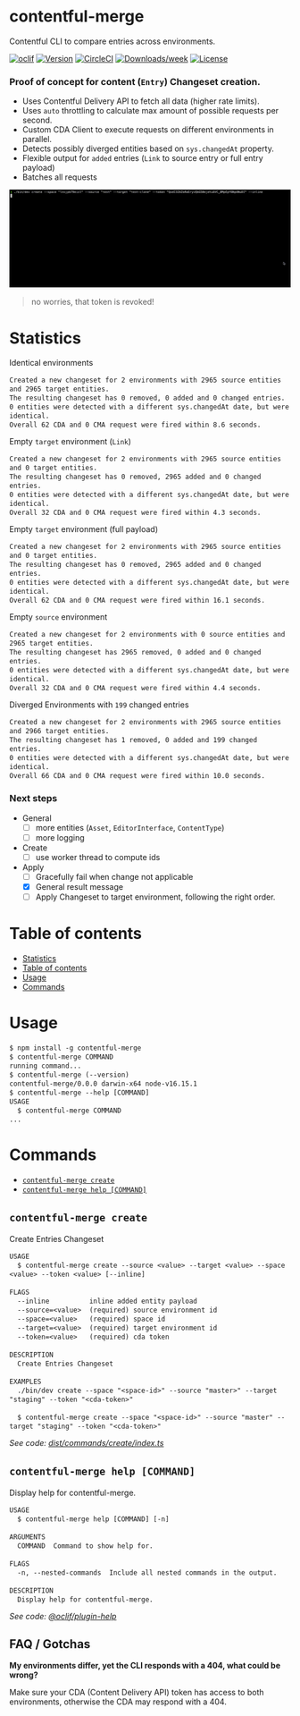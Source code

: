 contentful-merge
=================

Contentful CLI to compare entries across environments.

[![oclif](https://img.shields.io/badge/cli-oclif-brightgreen.svg)](https://oclif.io)
[![Version](https://img.shields.io/npm/v/oclif-hello-world.svg)](https://npmjs.org/package/oclif-hello-world)
[![CircleCI](https://circleci.com/gh/oclif/hello-world/tree/main.svg?style=shield)](https://circleci.com/gh/oclif/hello-world/tree/main)
[![Downloads/week](https://img.shields.io/npm/dw/oclif-hello-world.svg)](https://npmjs.org/package/oclif-hello-world)
[![License](https://img.shields.io/npm/l/oclif-hello-world.svg)](https://github.com/oclif/hello-world/blob/main/package.json)

### Proof of concept for content (`Entry`) Changeset creation. 
- Uses Contentful Delivery API to fetch all data (higher rate limits).
- Uses `auto` throttling to calculate max amount of possible requests per second.
- Custom CDA Client to execute requests on different environments in parallel. 
- Detects possibly diverged entities based on `sys.changedAt` property.
- Flexible output for `added` entries (`Link` to source entry or full entry payload)
- Batches all requests

![](recording.gif)
> no worries, that token is revoked!

# Statistics

Identical environments
```
Created a new changeset for 2 environments with 2965 source entities and 2965 target entities.
The resulting changeset has 0 removed, 0 added and 0 changed entries.
0 entities were detected with a different sys.changedAt date, but were identical.
Overall 62 CDA and 0 CMA request were fired within 8.6 seconds.
```

Empty `target` environment (`Link`)
```
Created a new changeset for 2 environments with 2965 source entities and 0 target entities.
The resulting changeset has 0 removed, 2965 added and 0 changed entries.
0 entities were detected with a different sys.changedAt date, but were identical.
Overall 32 CDA and 0 CMA request were fired within 4.3 seconds.
```

Empty `target` environment (full payload)
```
Created a new changeset for 2 environments with 2965 source entities and 0 target entities.
The resulting changeset has 0 removed, 2965 added and 0 changed entries.
0 entities were detected with a different sys.changedAt date, but were identical.
Overall 62 CDA and 0 CMA request were fired within 16.1 seconds.
```

Empty `source` environment
```
Created a new changeset for 2 environments with 0 source entities and 2965 target entities.
The resulting changeset has 2965 removed, 0 added and 0 changed entries.
0 entities were detected with a different sys.changedAt date, but were identical.
Overall 32 CDA and 0 CMA request were fired within 4.4 seconds.
```

Diverged Environments with `199` changed entries
```
Created a new changeset for 2 environments with 2965 source entities and 2966 target entities.
The resulting changeset has 1 removed, 0 added and 199 changed entries.
0 entities were detected with a different sys.changedAt date, but were identical.
Overall 66 CDA and 0 CMA request were fired within 10.0 seconds.
```

### Next steps
- General
  - [ ] more entities (`Asset`, `EditorInterface`, `ContentType`)
  - [ ] more logging
- Create
  - [ ] use worker thread to compute ids
- Apply
  - [ ] Gracefully fail when change not applicable
  - [x] General result message
  - [ ] Apply Changeset to target environment, following the right order.

# Table of contents
<!-- toc -->
* [Statistics](#statistics)
* [Table of contents](#table-of-contents)
* [Usage](#usage)
* [Commands](#commands)
<!-- tocstop -->
# Usage
<!-- usage -->
```sh-session
$ npm install -g contentful-merge
$ contentful-merge COMMAND
running command...
$ contentful-merge (--version)
contentful-merge/0.0.0 darwin-x64 node-v16.15.1
$ contentful-merge --help [COMMAND]
USAGE
  $ contentful-merge COMMAND
...
```
<!-- usagestop -->
# Commands
<!-- commands -->
* [`contentful-merge create`](#contentful-merge-create)
* [`contentful-merge help [COMMAND]`](#contentful-merge-help-command)

## `contentful-merge create`

Create Entries Changeset

```
USAGE
  $ contentful-merge create --source <value> --target <value> --space <value> --token <value> [--inline]

FLAGS
  --inline          inline added entity payload
  --source=<value>  (required) source environment id
  --space=<value>   (required) space id
  --target=<value>  (required) target environment id
  --token=<value>   (required) cda token

DESCRIPTION
  Create Entries Changeset

EXAMPLES
  ./bin/dev create --space "<space-id>" --source "master>" --target "staging" --token "<cda-token>"

  $ contentful-merge create --space "<space-id>" --source "master" --target "staging" --token "<cda-token>"
```

_See code: [dist/commands/create/index.ts](https://github.com/contentful/contentful-merge/blob/v0.0.0/dist/commands/create/index.ts)_

## `contentful-merge help [COMMAND]`

Display help for contentful-merge.

```
USAGE
  $ contentful-merge help [COMMAND] [-n]

ARGUMENTS
  COMMAND  Command to show help for.

FLAGS
  -n, --nested-commands  Include all nested commands in the output.

DESCRIPTION
  Display help for contentful-merge.
```

_See code: [@oclif/plugin-help](https://github.com/oclif/plugin-help/blob/v5.1.15/src/commands/help.ts)_
<!-- commandsstop -->

## FAQ / Gotchas
**My environments differ, yet the CLI responds with a 404, what could be wrong?**

Make sure your CDA (Content Delivery API) token has access to both environments, otherwise the CDA may respond with a 404.
